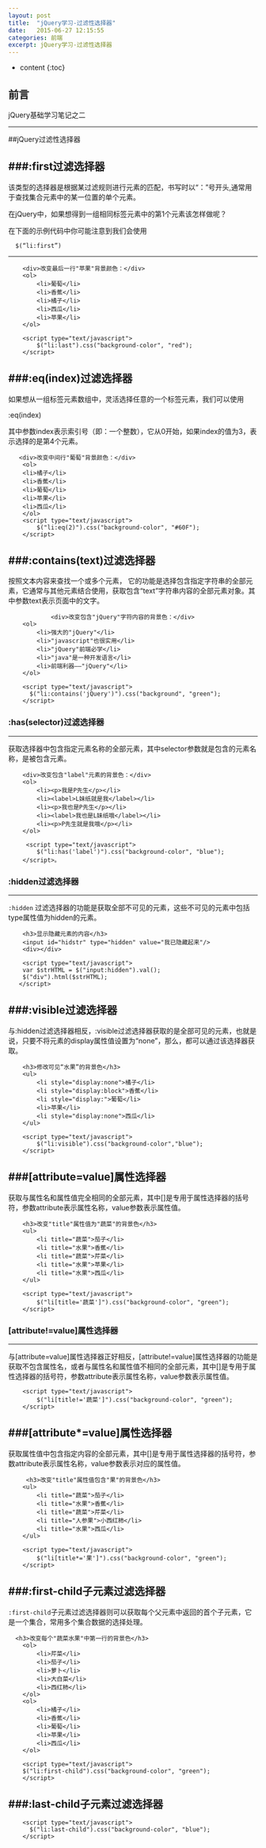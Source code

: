 ```yaml
---
layout: post
title:  "jQuery学习-过滤性选择器"
date:   2015-06-27 12:15:55
categories: 前端
excerpt: jQuery学习-过滤性选择器
---
```


* content
{:toc}


## 前言

jQuery基础学习笔记之二

---

##jQuery过滤性选择器


###:first过滤选择器
---  
该类型的选择器是根据某过滤规则进行元素的匹配，书写时以“：”号开头,通常用于查找集合元素中的某一位置的单个元素。

在jQuery中，如果想得到一组相同标签元素中的第1个元素该怎样做呢？

在下面的示例代码中你可能注意到我们会使用

      $(“li:first”)

----------

        <div>改变最后一行"苹果"背景颜色：</div>
        <ol>
            <li>葡萄</li>
            <li>香蕉</li>
            <li>橘子</li>
            <li>西瓜</li>
            <li>苹果</li>
        </ol>
        
        <script type="text/javascript">
            $("li:last").css("background-color", "red");
        </script>


###:eq(index)过滤选择器
---
如果想从一组标签元素数组中，灵活选择任意的一个标签元素，我们可以使用

:eq(index)

其中参数index表示索引号（即：一个整数），它从0开始，如果index的值为3，表示选择的是第4个元素。
   
       <div>改变中间行"葡萄"背景颜色：</div>
        <ol>
        <li>橘子</li>
        <li>香蕉</li>
        <li>葡萄</li>
        <li>苹果</li>
        <li>西瓜</li>
        </ol>       
        <script type="text/javascript">
            $("li:eq(2)").css("background-color", "#60F");
        </script>

###:contains(text)过滤选择器
---
   按照文本内容来查找一个或多个元素， 它的功能是选择包含指定字符串的全部元素，它通常与其他元素结合使用，获取包含“text”字符串内容的全部元素对象。其中参数text表示页面中的文字。

                <div>改变包含"jQuery"字符内容的背景色：</div>
        <ol>
            <li>强大的"jQuery"</li>
            <li>"javascript"也很实用</li>
            <li>"jQuery"前端必学</li>
            <li>"java"是一种开发语言</li>
            <li>前端利器——"jQuery"</li>
        </ol>
        
        <script type="text/javascript">
          $("li:contains('jQuery')").css("background", "green");
        </script>

### :has(selector)过滤选择器
---    
获取选择器中包含指定元素名称的全部元素，其中selector参数就是包含的元素名称，是被包含元素。   

        <div>改变包含"label"元素的背景色：</div>
        <ol>
            <li><p>我是P先生</p></li>
            <li><label>L妹纸就是我</label></li>
            <li><p>我也是P先生</p></li>
            <li><label>我也是L妹纸哦</label></li>
            <li><p>P先生就是我哦</p></li>
        </ol>
        
         <script type="text/javascript">
            $("li:has('label')").css("background-color", "blue");
        </script>。

### :hidden过滤选择器
--- 
`:hidden` 过滤选择器的功能是获取全部不可见的元素，这些不可见的元素中包括type属性值为hidden的元素。

        <h3>显示隐藏元素的内容</h3>
        <input id="hidstr" type="hidden" value="我已隐藏起来"/>
        <div></div>
        
        <script type="text/javascript">
        var $strHTML = $("input:hidden").val();
        $("div").html($strHTML);
       </script>

###:visible过滤选择器
---
与:hidden过滤选择器相反，:visible过滤选择器获取的是全部可见的元素，也就是说，只要不将元素的display属性值设置为“none”，那么，都可以通过该选择器获取。

        <h3>修改可见“水果”的背景色</h3>
        <ul>
            <li style="display:none">橘子</li>
            <li style="display:block">香蕉</li>
            <li style="display:">葡萄</li>
            <li>苹果</li>
            <li style="display:none">西瓜</li>
        </ul>
        
        <script type="text/javascript">
            $("li:visible").css("background-color","blue");
        </script>

###[attribute=value]属性选择器
---
获取与属性名和属性值完全相同的全部元素，其中[]是专用于属性选择器的括号符，参数attribute表示属性名称，value参数表示属性值。

        <h3>改变"title"属性值为"蔬菜"的背景色</h3>
        <ul>
            <li title="蔬菜">茄子</li>
            <li title="水果">香蕉</li>
            <li title="蔬菜">芹菜</li>
            <li title="水果">苹果</li>
            <li title="水果">西瓜</li>
        </ul>
        
        <script type="text/javascript">
            $("li[title='蔬菜']").css("background-color", "green");
        </script>

### [attribute!=value]属性选择器
---
与[attribute=value]属性选择器正好相反，[attribute!=value]属性选择器的功能是获取不包含属性名，或者与属性名和属性值不相同的全部元素，其中[]是专用于属性选择器的括号符，参数attribute表示属性名称，value参数表示属性值。

        <script type="text/javascript">
            $("li[title!='蔬菜']").css("background-color", "green");
        </script>

###[attribute*=value]属性选择器
--- 
获取属性值中包含指定内容的全部元素，其中[]是专用于属性选择器的括号符，参数attribute表示属性名称，value参数表示对应的属性值。

         <h3>改变"title"属性值包含"果"的背景色</h3>
        <ul>
            <li title="蔬菜">茄子</li>
            <li title="水果">香蕉</li>
            <li title="蔬菜">芹菜</li>
            <li title="人参果">小西红柿</li>
            <li title="水果">西瓜</li>
        </ul>
        
        <script type="text/javascript">
            $("li[title*='果']").css("background-color", "green");
        </script>
###:first-child子元素过滤选择器
--- 
`:first-child`子元素过滤选择器则可以获取每个父元素中返回的首个子元素，它是一个集合，常用多个集合数据的选择处理。

      <h3>改变每个"蔬菜水果"中第一行的背景色</h3>
        <ol>
            <li>芹菜</li>
            <li>茄子</li>
            <li>萝卜</li>
            <li>大白菜</li>
            <li>西红柿</li>
        </ol>
        <ol>
            <li>橘子</li>
            <li>香蕉</li>
            <li>葡萄</li>
            <li>苹果</li>
            <li>西瓜</li>
        </ol>
        
        <script type="text/javascript">
        $("li:first-child").css("background-color", "green");
        </script>

###:last-child子元素过滤选择器
--- 
        <script type="text/javascript">
          $("li:last-child").css("background-color", "blue");
        </script>

